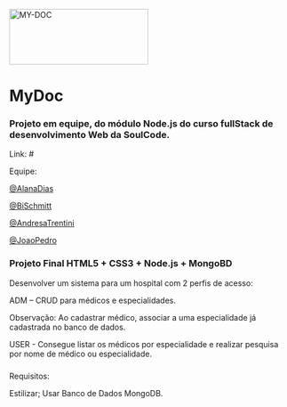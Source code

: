 <a href="https://imgbb.com/"><img src="https://i.ibb.co/vqxH5b5/MY-DOC.png" alt="MY-DOC" border="0"  height="100" width="250"></a>
# MyDoc


### Projeto em equipe, do módulo Node.js do curso fullStack de desenvolvimento Web da SoulCode.

Link: #

Equipe:

 [@AlanaDias](https://github.com/alanadiastech)

 [@BiSchmitt](https://github.com/bischmitt)

 [@AndresaTrentini](https://github.com/AndresaTrentini)

 [@JoaoPedro](https://github.com/JPMELO13)

###

### Projeto Final HTML5 + CSS3 + Node.js + MongoBD

Desenvolver um sistema para um hospital com 2 perfis de acesso:

ADM – CRUD para médicos e especialidades.

Observação: Ao cadastrar médico, associar a uma especialidade já cadastrada no banco de dados.

USER - Consegue listar os médicos por especialidade e realizar pesquisa por nome de médico ou especialidade.

###

Requisitos:

Estilizar;
Usar Banco de Dados MongoDB.


